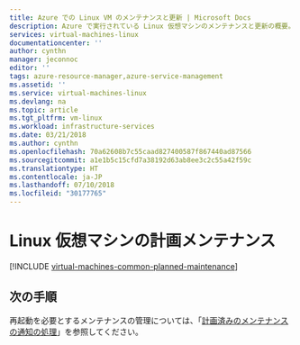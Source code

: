```yaml
---
title: Azure での Linux VM のメンテナンスと更新 | Microsoft Docs
description: Azure で実行されている Linux 仮想マシンのメンテナンスと更新の概要。
services: virtual-machines-linux
documentationcenter: ''
author: cynthn
manager: jeconnoc
editor: ''
tags: azure-resource-manager,azure-service-management
ms.assetid: ''
ms.service: virtual-machines-linux
ms.devlang: na
ms.topic: article
ms.tgt_pltfrm: vm-linux
ms.workload: infrastructure-services
ms.date: 03/21/2018
ms.author: cynthn
ms.openlocfilehash: 70a62608b7c55caad827400587f867440ad87566
ms.sourcegitcommit: a1e1b5c15cfd7a38192d63ab8ee3c2c55a42f59c
ms.translationtype: HT
ms.contentlocale: ja-JP
ms.lasthandoff: 07/10/2018
ms.locfileid: "30177765"
---
```

# <a name="planned-maintenance-for-linux-virtual-machines"></a>Linux 仮想マシンの計画メンテナンス  

[!INCLUDE [virtual-machines-common-planned-maintenance](../../../includes/virtual-machines-common-planned-maintenance.md)]


## <a name="next-steps"></a>次の手順

再起動を必要とするメンテナンスの管理については、「[計画済みのメンテナンスの通知の処理](maintenance-notifications.md)」を参照してください。 
